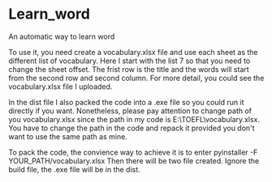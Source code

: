 # Learn_word
An automatic way to learn word 

To use it, you need create a vocabulary.xlsx file and use each sheet as the different list of vocabulary.
Here I start with the list 7 so that you need to change the sheet offset.
The frist row is the title and the words will start from the second row and second column.
For more detail, you could see the vocabulary.xlsx file I uploaded.

In the dist file I also packed the code into a .exe file so you could run it directly if you want. Nonetheless, please pay attention to change path of you vocabulary.xlsx since the path in my code is E:\TOEFL\vocabulary.xlsx. You have to change the path in the code and repack it provided you don't want to use the same path as mine.

To pack the code, the convience way to achieve it is to enter 
pyinstaller -F YOUR_PATH/vocabulary.xlsx
Then there will be two file created. Ignore the build file, the .exe file will be in the dist.

